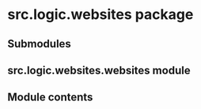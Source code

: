 # src.logic.websites package

## Submodules

## src.logic.websites.websites module

## Module contents
